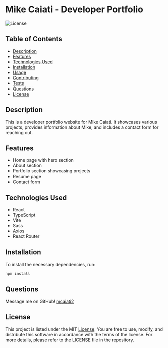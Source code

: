 # Mike Caiati - Developer Portfolio

![License](https://img.shields.io/badge/License-MIT-blue.svg)

## Table of Contents
- [Description](#description)
- [Features](#features)
- [Technologies Used](#technologies-used)
- [Installation](#installation)
- [Usage](#usage)
- [Contributing](#contributing)
- [Tests](#tests)
- [Questions](#questions)
- [License](#license)

## Description
This is a developer portfolio website for Mike Caiati. It showcases various projects, provides information about Mike, and includes a contact form for reaching out.

## Features
- Home page with hero section
- About section
- Portfolio section showcasing projects
- Resume page
- Contact form

## Technologies Used
- React
- TypeScript
- Vite
- Sass
- Axios
- React Router

## Installation
To install the necessary dependencies, run:
```sh
npm install
```

## Questions
Message me on GitHub! [mcaiati2](https://github.com/mcaiati2)

## License
This project is listed under the MIT [License](https://opensource.org/licenses/MIT). You are free to use, modify, and distribute this software in accordance with the terms of the license. For more details, please refer to the LICENSE file in the repository.
